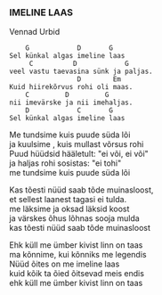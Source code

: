 ### IMELINE LAAS
Vennad Urbid

        G            D       G
    Sel künkal algas imeline laas
         C          D            G
    veel vastu taevasina sünk ja paljas.
                     D        Em
    Kuid hiirekõrvus rohi oli maas.
        C         D         G
    nii imevärske ja nii imehaljas.
        D            C       G
    Sel künkal algas imeline laas

Me tundsime kuis puude süda lõi  
ja kuulsime , kuis mullast võrsus rohi  
Puud hüüdsid hääletult: "ei või, ei või"  
ja haljas rohi sosistas: "ei tohi"  
me tundsime kuis puude süda lõi

Kas tõesti nüüd saab tõde muinasloost,  
et sellest laanest tagasi ei tulda.  
me läksime ja oksad läksid koost  
ja värskes õhus lõhnas sooja mulda  
kas tõesti nüüd saab tõde muinasloost

Ehk küll me ümber kivist linn on taas  
ma kõnnime, kui kõnniks me legendis  
Nüüd õites on me imeline laas  
kuid kõik ta õied õitsevad meis endis  
ehk küll me ümber kivist linn on taas
